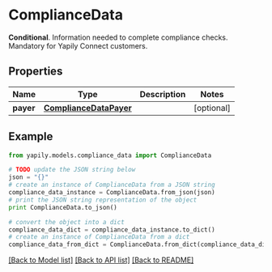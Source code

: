 # ComplianceData

__Conditional__. Information needed to complete compliance checks. Mandatory for Yapily Connect customers.

## Properties
Name | Type | Description | Notes
------------ | ------------- | ------------- | -------------
**payer** | [**ComplianceDataPayer**](ComplianceDataPayer.md) |  | [optional] 

## Example

```python
from yapily.models.compliance_data import ComplianceData

# TODO update the JSON string below
json = "{}"
# create an instance of ComplianceData from a JSON string
compliance_data_instance = ComplianceData.from_json(json)
# print the JSON string representation of the object
print ComplianceData.to_json()

# convert the object into a dict
compliance_data_dict = compliance_data_instance.to_dict()
# create an instance of ComplianceData from a dict
compliance_data_from_dict = ComplianceData.from_dict(compliance_data_dict)
```
[[Back to Model list]](../README.md#documentation-for-models) [[Back to API list]](../README.md#documentation-for-api-endpoints) [[Back to README]](../README.md)


